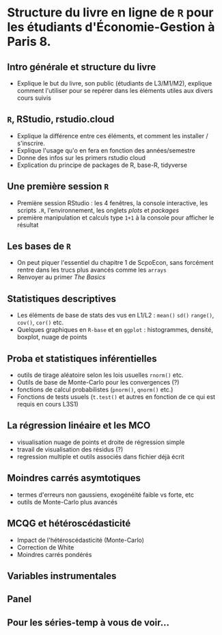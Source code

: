 # Structure du livre en ligne de `R` pour les étudiants d'Économie-Gestion à Paris 8.

## Intro générale et structure du livre
- Explique le but du livre, son public (étudiants de L3/M1/M2), explique comment l'utiliser pour se repérer dans les éléments utiles aux divers cours suivis 

## `R`, RStudio, rstudio.cloud
- Explique la différence entre ces éléments, et comment les installer / s'inscrire.
- Explique l'usage qu'o en fera en fonction des années/semestre
- Donne des infos sur les primers rstudio cloud
- Explication du principe de packages de R, base-R, tidyverse

## Une première session `R`
- Première session RStudio : les 4 fenêtres, la console interactive, les scripts `.R`, l'environnement, les onglets *plots* et *packages*
- première manipulation et calculs type `1+1` à la console pour afficher le résultat

## Les bases de `R`
- On peut piquer l'essentiel du chapitre 1 de ScpoEcon, sans forcément rentre dans les trucs plus avancés comme les `arrays`
- Renvoyer au primer *The Basics*

## Statistiques descriptives
   - Les éléments de base de stats des vus en L1/L2 : `mean()` `sd()` `range()`, `cov()`, `cor()` etc.
   - Quelques graphiques en `R-base` et en `ggplot` : histogrammes, densité, boxplot, nuage de points 

## Proba et statistiques inférentielles
- outils de tirage aléatoire selon les lois usuelles `rnorm()` etc.
- Outils de base de Monte-Carlo pour les convergences (?)
- fonctions de calcul probabilistes (`pnorm()`, `qnorm()` etc.)
- Fonctions de tests usuels (`t.test()` et autres en fonction de ce qui est requis en cours L3S1)

## La régression linéaire et les MCO
- visualisation nuage de points et droite de régression simple
- travail de visualisation des résidus (?)
- regression multiple et outils associés dans fichier déjà écrit

## Moindres carrés asymtotiques
- termes d'erreurs non gaussiens, exogénéité faible vs forte, etc
- outils de Monte-Carlo plus avancés
  
## MCQG et hétéroscédasticité
- Impact de l'hétéroscédasticité (Monte-Carlo)
- Correction de White
- Moindres carrés pondérés

 ## Variables instrumentales

 ## Panel

## Pour les séries-temp à vous de voir...

